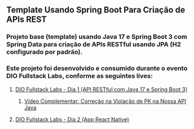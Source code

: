 ## Template Usando Spring Boot Para Criação de APIs REST

   ### Projeto base (template) usando Java 17 e Spring Boot 3 com Spring Data para criação de APIs RESTful usando JPA (H2 configurado por padrão). 
   ### Este projeto foi desenvolvido e consumido durante o evento **DIO Fullstack Labs**, conforme as seguintes lives:

1. [DIO Fullstack Labs - Dia 1 (API RESTful com Java 17 e Spring Boot 3)](https://web.dio.me/lives/dio-fullstack-labs-dia-1)
    1. [Vídeo Complementar: Correção na Violação de PK na Nossa API Java](https://youtu.be/Rxu9zmowTe8)

2. [DIO Fullstack Labs - Dia 2 (App React Native)](https://web.dio.me/lives/dio-fullstack-labs-dia-2)
    
